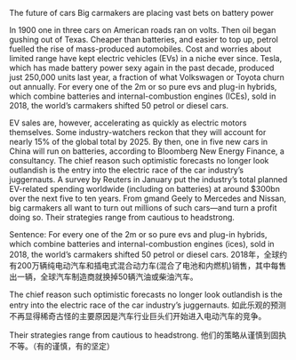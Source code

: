 The future of cars
Big carmakers are placing vast bets on battery power

In 1900 one in three cars on American roads ran on volts. Then oil began gushing out of Texas. Cheaper than batteries, and easier to top up, petrol fuelled the rise of mass-produced automobiles. Cost and worries about limited range have kept electric vehicles (EVs) in a niche ever since. Tesla, which has made battery power sexy again in the past decade, produced just 250,000 units last year, a fraction of what Volkswagen or Toyota churn out annually. For every one of the 2m or so pure evs and plug-in hybrids, which combine batteries and internal-combustion engines (ICEs), sold in 2018, the world’s carmakers shifted 50 petrol or diesel cars.

EV sales are, however, accelerating as quickly as electric motors themselves. Some industry-watchers reckon that they will account for nearly 15% of the global total by 2025. By then, one in five new cars in China will run on batteries, according to Bloomberg New Energy Finance, a consultancy. The chief reason such optimistic forecasts no longer look outlandish is the entry into the electric race of the car industry’s juggernauts. A survey by Reuters in January put the industry’s total planned EV-related spending worldwide (including on batteries) at around $300bn over the next five to ten years. From gmand Geely to Mercedes and Nissan, big carmakers all want to turn out millions of such cars—and turn a profit doing so. Their strategies range from cautious to headstrong.

Sentence:
For every one of the 2m or so pure evs and plug-in hybrids, which combine batteries and internal-combustion engines (ices), sold in 2018, the world’s carmakers shifted 50 petrol or diesel cars.
2018年，全球约有200万辆纯电动汽车和插电式混合动力车(混合了电池和内燃机)销售，其中每售出一辆，全球汽车制造商就换掉50辆汽油或柴油汽车。

The chief reason such optimistic forecasts no longer look outlandish is the entry into the electric race of the car industry’s juggernauts.
如此乐观的预测不再显得稀奇古怪的主要原因是汽车行业巨头们开始进入电动汽车的竞争。

Their strategies range from cautious to headstrong.
他们的策略从谨慎到固执不等。（有的谨慎，有的坚定）